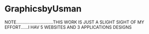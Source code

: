 # GraphicsbyUsman
NOTE..............................THIS WORK IS JUST A SLIGHT SIGHT OF MY EFFORT......I HAV 5 WEBSITES AND 3 APPLICATIONS DESIGNS

